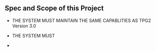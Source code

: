 ## Spec and Scope of this Project
* THE SYSTEM MUST MAINTAIN THE SAME CAPABLITIES AS TPG2 Version 3.0
* THE SYSTEM MUST

*

